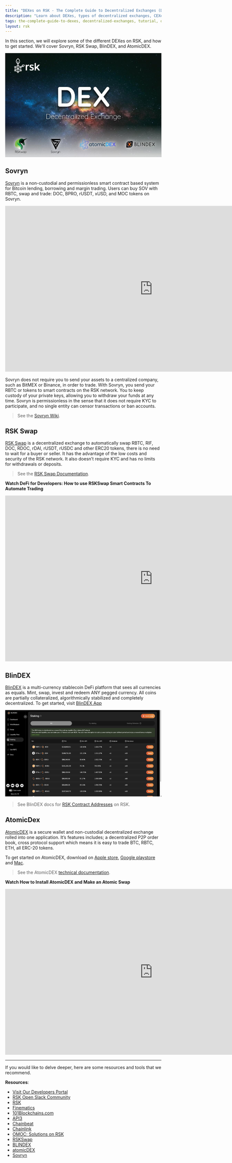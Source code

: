 ```yaml
---
title: "DEXes on RSK - The Complete Guide to Decentralized Exchanges (DEX)"
description: "Learn about DEXes, types of decentralized exchanges, CEXes vs DEXes, features of a DEX, and DEXes on Bitcoin"
tags: the-complete-guide-to-dexes, decentralized-exchanges, tutorial, overview, guides, tokens, sovryn, rskswap,tokenbridge, cross-chain, bridge, web3, bitcoin, rsk, peer-to-peer, blockchain, lend, borrow, yield-farming, order-books, automated-market-maker- AMMs
layout: rsk
---
```


In this section, we will explore some of the different DEXes on RSK, and how to get started. We'll cover Sovryn, RSK Swap, BlinDEX, and AtomicDEX.

![DEXes Banner Image](/assets/img/guides/dex/dexes-banner-image.jpeg)

## Sovryn

[Sovryn](https://developers.rsk.co/solutions/sovryn/) is a non-custodial and permissionless smart contract based system for Bitcoin lending, borrowing and margin trading. Users can buy SOV with RBTC, swap and trade: DOC, BPRO, rUSDT, xUSD, and MOC tokens on Sovryn.

<div class="video-container">
  <iframe width="949" height="534" src="https://www.youtube.com/embed/EXoiMn-o4KU" frameborder="0" allow="accelerometer; autoplay; encrypted-media; gyroscope; picture-in-picture" allowfullscreen></iframe>
</div>

Sovryn does not require you to send your assets to a centralized company, such as BitMEX or Binance, in order to trade. With Sovryn, you send your RBTC or tokens to smart contracts on the RSK network. You to keep custody of your private keys, allowing you to withdraw your funds at any time. Sovryn is permissionless in the sense that it does not require KYC to participate, and no single entity can censor transactions or ban accounts.

> See the [Sovryn Wiki](https://wiki.sovryn.app/en/home).

## RSK Swap

[RSK Swap](https://app.rskswap.com/swap) is a decentralized exchange to automatically swap RBTC, RIF, DOC, RDOC, rDAI, rUSDT, rUSDC and other ERC20 tokens, there is no need to wait for a buyer or seller. It has the advantage of the low costs and security of the RSK network. It also doesn’t require KYC and has no limits for withdrawals or deposits.

> See the [RSK Swap Documentation](https://rskswap.com/docs/v2).

**Watch DeFi for Developers: How to use RSKSwap Smart Contracts To Automate Trading**

<div class="video-container">
  <iframe width="949" height="534" src="https://www.youtube.com/embed/cLKZSH7gqxI" frameborder="0" allow="accelerometer; autoplay; encrypted-media; gyroscope; picture-in-picture" allowfullscreen></iframe>
</div>

## BlinDEX

[BlinDEX](https://blindex.io/) is a multi-currency stablecoin DeFi platform that sees all currencies as equals. Mint, swap, invest and redeem ANY pegged currency. All coins are partially collateralized, algorithmically stabilized and completely decentralized. To get started, visit [BlinDEX App](https://app.blindex.io/)

![blindex-staking](/assets/img/guides/dex/blindex-staking.png)

> See BlinDEX docs for [RSK Contract Addresses](https://docs.blindex.io/smart-contracts/contracts-addresses#rsk-chain) on RSK.

## AtomicDex

[AtomicDEX](https://atomicdex.io/) is a secure wallet and non-custodial decentralized exchange rolled into one application. It’s features includes; a decentralized P2P order book, cross protocol support which means it is easy to trade BTC, RBTC, ETH, all ERC-20 tokens.

To get started on AtomicDEX, download on [Apple store](https://testflight.apple.com/join/c2mOLEoC), [Google playstore](https://play.google.com/apps/testing/com.komodoplatform.atomicdex) and [Mac](https://github.com/KomodoPlatform/atomicDEX-Desktop/releases/download/0.5.5a-beta/atomicdex-desktop-0.5.5-beta-osx-dmg.zip).

> See the AtomicDEX [technical documentation](https://developers.komodoplatform.com/basic-docs/atomicdex/introduction-to-atomicdex.html).

**Watch How to Install AtomicDEX and Make an Atomic Swap**

<div class="video-container">
  <iframe width="949" height="534" src="https://www.youtube.com/embed/4LhGFbLAKHk" frameborder="0" allow="accelerometer; autoplay; encrypted-media; gyroscope; picture-in-picture" allowfullscreen></iframe>
</div>

----

If you would like to delve deeper, here are some resources and tools that we recommend.

**Resources**:

- [Visit Our Developers Portal](https://github.com/rsksmart/devportal) 
- [RSK Open Slack Community](https://developers.rsk.co/slack/)
- [RSK](https://www.youtube.com/channel/UCYQSvSaqX8Q-XMbQmUG0yJg)
- [Finematics](https://www.youtube.com/c/Finematics)
- [101Blockchains.com](https://101blockchains.com/decentralized-exchanges/)
- [API3](https://developers.rsk.co/solutions/api3/)
- [Chainbeat](https://developers.rsk.co/solutions/chainbeat/)
- [Chainlink](https://developers.rsk.co/solutions/chainlink/)
- [OMOC: Solutions on RSK](https://developers.rsk.co/solutions/oraclemoneyonchain/)
- [RSKSwap](https://app.rskswap.com/swap)
- [BLINDEX](https://app.blindex.io/)
- [atomicDEX](https://atomicdex.io/)
- [Sovryn](https://live.sovryn.app/)